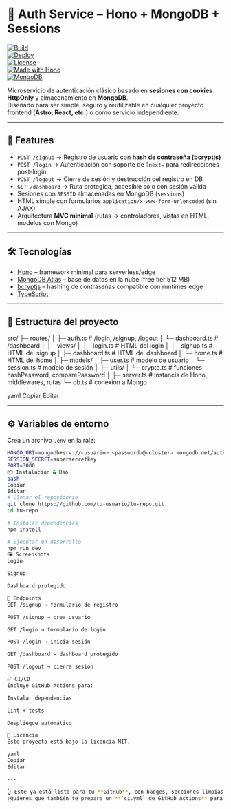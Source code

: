 # 🔐 Auth Service – Hono + MongoDB + Sessions  

[![Build](https://img.shields.io/github/actions/workflow/status/tu-usuario/tu-repo/ci.yml?label=build&logo=github)](https://github.com/tu-usuario/tu-repo/actions)  
[![Deploy](https://img.shields.io/badge/deploy-cloudflare%20pages-blue?logo=cloudflare)](https://pages.cloudflare.com)  
[![License](https://img.shields.io/github/license/tu-usuario/tu-repo)](./LICENSE)  
[![Made with Hono](https://img.shields.io/badge/made%20with-hono-orange?logo=cloudflare)](https://hono.dev)  
[![MongoDB](https://img.shields.io/badge/db-mongodb-green?logo=mongodb)](https://mongodb.com)  

Microservicio de autenticación clásico basado en **sesiones con cookies HttpOnly** y almacenamiento en **MongoDB**.  
Diseñado para ser simple, seguro y reutilizable en cualquier proyecto frontend (**Astro, React, etc.**) o como servicio independiente.  

---

## 🚀 Features

- `POST /signup` → Registro de usuario con **hash de contraseña (bcryptjs)**  
- `POST /login` → Autenticación con soporte de `?next=` para redirecciones post-login  
- `POST /logout` → Cierre de sesión y destrucción del registro en DB  
- `GET /dashboard` → Ruta protegida, accesible solo con sesión válida  
- Sesiones con `SESSID` almacenadas en MongoDB (`sessions`)  
- HTML simple con formularios `application/x-www-form-urlencoded` (sin AJAX)  
- Arquitectura **MVC minimal** (rutas → controladores, vistas en HTML, modelos con Mongo)  

---

## 🛠️ Tecnologías

- [Hono](https://hono.dev/) – framework minimal para serverless/edge  
- [MongoDB Atlas](https://www.mongodb.com/atlas/database) – base de datos en la nube (free tier 512 MB)  
- [bcryptjs](https://www.npmjs.com/package/bcryptjs) – hashing de contraseñas compatible con runtimes edge  
- [TypeScript](https://www.typescriptlang.org/)  

---

## 📂 Estructura del proyecto

src/
├─ routes/
│ ├─ auth.ts # /login, /signup, /logout
│ └─ dashboard.ts # /dashboard
│
├─ views/
│ ├─ login.ts # HTML del login
│ ├─ signup.ts # HTML del signup
│ ├─ dashboard.ts # HTML del dashboard
│ └─ home.ts # HTML del home
│
├─ models/
│ ├─ user.ts # modelo de usuario
│ └─ session.ts # modelo de sesión
│
├─ utils/
│ └─ crypto.ts # funciones hashPassword, comparePassword
│
├─ server.ts # instancia de Hono, middlewares, rutas
└─ db.ts # conexión a Mongo

yaml
Copiar
Editar

---

## ⚙️ Variables de entorno

Crea un archivo `.env` en la raíz:

```bash
MONGO_URI=mongodb+srv://<usuario>:<password>@<cluster>.mongodb.net/auth  
SESSION_SECRET=supersecretkey  
PORT=3000  
📦 Instalación & Uso
bash
Copiar
Editar
# Clonar el repositorio
git clone https://github.com/tu-usuario/tu-repo.git
cd tu-repo

# Instalar dependencias
npm install

# Ejecutar en desarrollo
npm run dev
🖼 Screenshots
Login

Signup

Dashboard protegido

🔗 Endpoints
GET /signup → formulario de registro

POST /signup → crea usuario

GET /login → formulario de login

POST /login → inicia sesión

GET /dashboard → dashboard protegido

POST /logout → cierra sesión

✅ CI/CD
Incluye GitHub Actions para:

Instalar dependencias

Lint + tests

Despliegue automático

📜 Licencia
Este proyecto está bajo la licencia MIT.

yaml
Copiar
Editar

---

👆 Este ya está listo para tu **GitHub**, con badges, secciones limpias y screenshots.  
¿Quieres que también te prepare un **`ci.yml` de GitHub Actions** para que tu badge de `Build` funcione de inmediato